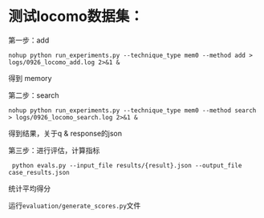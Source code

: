 # 测试locomo数据集：

第一步：add

```nohup python run_experiments.py --technique_type mem0 --method add > logs/0926_locomo_add.log 2>&1 &```

得到 memory

第二步：search

```nohup python run_experiments.py --technique_type mem0 --method search > logs/0926_locomo_search.log 2>&1 &```

得到结果，关于q & response的json

第三步：进行评估，计算指标

``` python evals.py --input_file results/{result}.json --output_file case_results.json```

统计平均得分

运行```evaluation/generate_scores.py```文件

